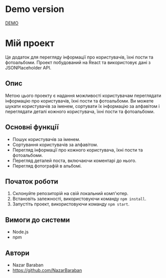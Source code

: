 # Demo version

[DEMO](https://people-table-test.netlify.app)

# Мій проект

Це додаток для перегляду інформації про користувачів, їхні пости та фотоальбоми. Проект побудований на React та використовує дані з JSONPlaceholder API.

## Опис

Метою цього проекту є надання можливості користувачам переглядати інформацію про користувачів, їхні пости та фотоальбоми. Ви можете шукати користувачів за іменем, сортувати їх інформацію за алфавітом і переглядати деталі кожного користувача, їхні пости та фотоальбоми.

## Основні функції

- Пошук користувачів за іменем.
- Сортування користувачів за алфавітом.
- Перегляд інформації про кожного користувача, їхні пости та фотоальбоми.
- Перегляд деталей поста, включаючи коментарі до нього.
- Перегляд фотографій в альбомі.

## Початок роботи

1. Склонуйте репозиторій на свій локальний комп'ютер.
2. Встановіть залежності, використовуючи команду `npm install`.
3. Запустіть проект, використовуючи команду `npm start`.

## Вимоги до системи

- Node.js
- npm

## Автори

- Nazar Baraban
- https://github.com/NazarBaraban
